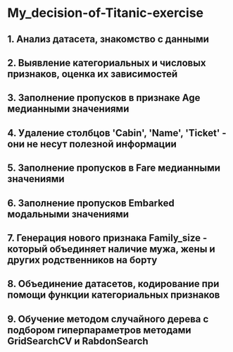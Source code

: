 # My_decision-of-Titanic-exercise
## **1. Анализ датасета, знакомство с данными**
## **2. Выявление категориальных и числовых признаков, оценка их зависимостей**
## **3. Заполнение пропусков в признаке Age медианными значениями**
## **4. Удаление столбцов 'Cabin', 'Name', 'Ticket' - они не несут полезной информации**
## **5. Заполнение пропусков в Fare медианными значениями**
## **6. Заполнение пропусков Embarked модальными значениями**
## **7. Генерация нового признака Family_size - который объединяет наличие мужа, жены и других родственников на борту**
## **8. Объединение датасетов, кодирование при помощи функции категориальных признаков**
## **9. Обучение методом случайного дерева с подбором гиперпараметров методами GridSearchCV и RabdonSearch**
